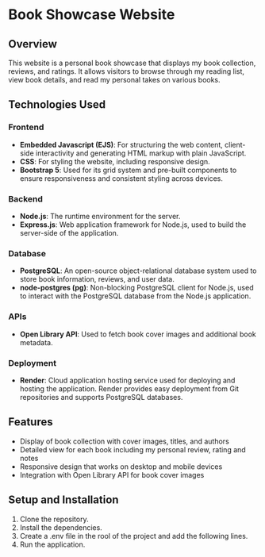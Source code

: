 # Book Showcase Website

## Overview
This website is a personal book showcase that displays my book collection, reviews, and ratings. It allows visitors to browse through my reading list, view book details, and read my personal takes on various books.

## Technologies Used

### Frontend
- **Embedded Javascript (EJS)**: For structuring the web content, client-side interactivity and generating HTML markup with plain JavaScript.
- **CSS**: For styling the website, including responsive design.
- **Bootstrap 5**: Used for its grid system and pre-built components to ensure responsiveness and consistent styling across devices.

### Backend
- **Node.js**: The runtime environment for the server.
- **Express.js**: Web application framework for Node.js, used to build the server-side of the application.

### Database
- **PostgreSQL**: An open-source object-relational database system used to store book information, reviews, and user data.
- **node-postgres (pg)**: Non-blocking PostgreSQL client for Node.js, used to interact with the PostgreSQL database from the Node.js application.

### APIs
- **Open Library API**: Used to fetch book cover images and additional book metadata.

### Deployment
- **Render**: Cloud application hosting service used for deploying and hosting the application. Render provides easy deployment from Git repositories and supports PostgreSQL databases.

## Features
- Display of book collection with cover images, titles, and authors
- Detailed view for each book including my personal review, rating and notes
- Responsive design that works on desktop and mobile devices
- Integration with Open Library API for book cover images

## Setup and Installation
1. Clone the repository.
2. Install the dependencies.
3. Create a .env file in the rool of the project and add the following lines.
4. Run the application.
